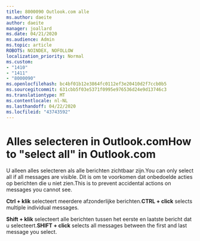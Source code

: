 ```yaml
---
title: 8000090 Outlook.com alle
ms.author: daeite
author: daeite
manager: joallard
ms.date: 04/21/2020
ms.audience: Admin
ms.topic: article
ROBOTS: NOINDEX, NOFOLLOW
localization_priority: Normal
ms.custom:
- "1410"
- "1411"
- "8000090"
ms.openlocfilehash: bc4bf01b12e3864fc0112ef3e20410d2f7ccb0b5
ms.sourcegitcommit: 631cbb5f03e5371f0995e976536d24e9d13746c3
ms.translationtype: MT
ms.contentlocale: nl-NL
ms.lasthandoff: 04/22/2020
ms.locfileid: "43743592"
---
```

# <a name="how-to-select-all-in-outlookcom"></a><span data-ttu-id="7ef81-102">Alles selecteren in Outlook.com</span><span class="sxs-lookup"><span data-stu-id="7ef81-102">How to "select all" in Outlook.com</span></span>

<span data-ttu-id="7ef81-103">U alleen alles selecteren als alle berichten zichtbaar zijn.</span><span class="sxs-lookup"><span data-stu-id="7ef81-103">You can only select all if all messages are visible.</span></span> <span data-ttu-id="7ef81-104">Dit is om te voorkomen dat onbedoelde acties op berichten die u niet zien.</span><span class="sxs-lookup"><span data-stu-id="7ef81-104">This is to prevent accidental actions on messages you cannot see.</span></span>

<span data-ttu-id="7ef81-105">**Ctrl + klik** selecteert meerdere afzonderlijke berichten.</span><span class="sxs-lookup"><span data-stu-id="7ef81-105">**CTRL + click** selects multiple individual messages.</span></span>

<span data-ttu-id="7ef81-106">**Shift + klik** selecteert alle berichten tussen het eerste en laatste bericht dat u selecteert.</span><span class="sxs-lookup"><span data-stu-id="7ef81-106">**SHIFT + click** selects all messages between the first and last message you select.</span></span>